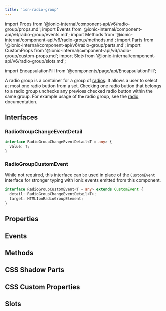 ```yaml
---
title: 'ion-radio-group'
---
```


import Props from '@ionic-internal/component-api/v6/radio-group/props.md';
import Events from '@ionic-internal/component-api/v6/radio-group/events.md';
import Methods from '@ionic-internal/component-api/v6/radio-group/methods.md';
import Parts from '@ionic-internal/component-api/v6/radio-group/parts.md';
import CustomProps from '@ionic-internal/component-api/v6/radio-group/custom-props.md';
import Slots from '@ionic-internal/component-api/v6/radio-group/slots.md';

<head>
  <title>ion-radio-group | Radio Button Group Usage for Ionic Apps</title>
  <meta
    name="description"
    content="A radio group is a group of radio buttons. Radio groups allow a user to select at most one radio button from a set. Learn more about ion-radio-group usage."
  />
</head>

import EncapsulationPill from '@components/page/api/EncapsulationPill';

A radio group is a container for a group of [radios](./radio). It allows a user to select at most one radio button from a set. Checking one radio button that belongs to a radio group unchecks any previous checked radio button within the same group. For example usage of the radio group, see the [radio](./radio) documentation.

## Interfaces

### RadioGroupChangeEventDetail

```typescript
interface RadioGroupChangeEventDetail<T = any> {
  value: T;
}
```

### RadioGroupCustomEvent

While not required, this interface can be used in place of the `CustomEvent` interface for stronger typing with Ionic events emitted from this component.

```typescript
interface RadioGroupCustomEvent<T = any> extends CustomEvent {
  detail: RadioGroupChangeEventDetail<T>;
  target: HTMLIonRadioGroupElement;
}
```

## Properties

<Props />

## Events

<Events />

## Methods

<Methods />

## CSS Shadow Parts

<Parts />

## CSS Custom Properties

<CustomProps />

## Slots

<Slots />
